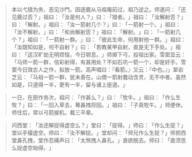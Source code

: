 
> 本以弋猎为务，恶见沙門。因逐鹿从马祖庵前过，祖乃逆之。师遂问：​「还见鹿过否？​」祖曰：​「汝是何人？​」曰：​「猎者。​」祖曰：​「汝解射否？​」曰：​「解射。​」祖曰：​「汝一箭射几个？​」曰：​「一箭射一个。​」祖曰：​「汝不解射。​」曰：​「和尚解射否？​」祖曰：​「解射。​」曰：​「一箭射几个？​」祖曰：​「一箭射一群。​」曰：​「彼此生命，何用射他一群。​」祖曰：​「汝既知如是，何不自射？​」曰：​「若教某甲自射，直是无下手处。​」祖曰：​「这汉旷劫无明烦恼，今日顿息。​」师掷下弓，投祖出家。雪窦显云：​「马师一箭一群，信彩射得，有甚用处？不如石巩一箭一个，却是好手。雪窦今日效古人之作，拟放一箭。高声唱曰：『看箭。』又云：『中也。』」翠岩芝云：​「马祖一箭一群，犹未善在。山僧一箭射蠢动含灵，无不中者。虽然如是，只道得一半，更有一半，留与诸上座道。​」

> 一日，在厨作务次，祖问：​「作甚么？​」曰：​「牧牛。​」祖曰：​「作么生牧？​」曰：​「一回入草去，蓦鼻拽将回。​」祖曰：​「子真牧牛。​」师便休。师住后，常以弓箭接机。載三平章。

> 问西堂：​「汝还解捉得虚空么？​」堂曰：​「捉得。​」师曰：​「作么生捉？​」堂以手撮虚空。师曰：​「汝不解捉。​」堂却问：​「师兄作么生捉？​」师把西堂鼻孔拽，堂作忍痛声曰：​「太煞拽人鼻孔。​」直欲脱去。师曰：​「直须恁么捉虚空始得。​」
